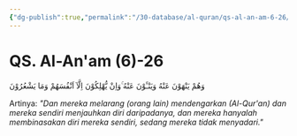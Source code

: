 ```yaml
---
{"dg-publish":true,"permalink":"/30-database/al-quran/qs-al-an-am-6-26/"}
---
```



# QS. Al-An'am (6)-26
وَهُمْ يَنْهَوْنَ عَنْهُ وَيَنْـَٔوْنَ عَنْهُ ۚوَاِنْ يُّهْلِكُوْنَ اِلَّآ اَنْفُسَهُمْ وَمَا يَشْعُرُوْنَ 

Artinya: *"Dan mereka melarang (orang lain) mendengarkan (Al-Qur'an) dan mereka sendiri menjauhkan diri daripadanya, dan mereka hanyalah membinasakan diri mereka sendiri, sedang mereka tidak menyadari."*
